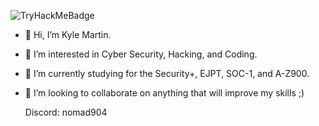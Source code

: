  ![TryHackMeBadge](https://github.com/Sudocod3r/Sudocod3r/assets/125510528/feb3e9b7-a375-4919-98df-92fc199f1f86)

- 👋 Hi, I’m Kyle Martin.
- 👀 I’m interested in Cyber Security, Hacking, and Coding.
- 🌱 I’m currently studying for the Security+, EJPT, SOC-1, and A-Z900.
- 💞️ I’m looking to collaborate on anything that will improve my skills ;)
      
   Discord: nomad904

<!---
Sudocod3r/Sudocod3r is a ✨ special ✨ repository because its `README.md` (this file) appears on your GitHub profile.
You can click the Preview link to take a look at your changes.
--->
